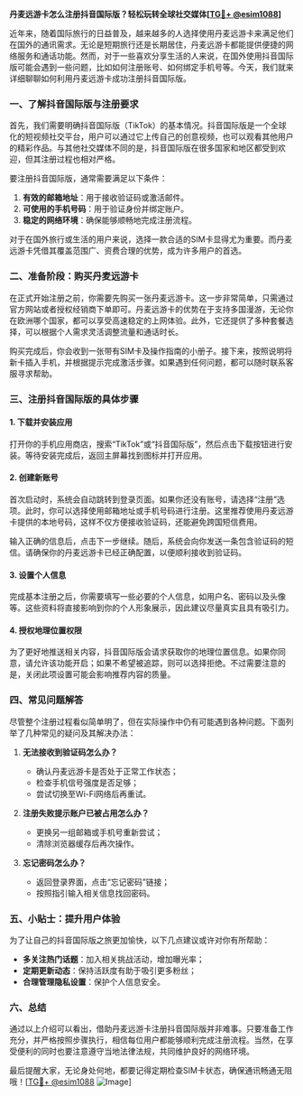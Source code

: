 **丹麦远游卡怎么注册抖音国际版？轻松玩转全球社交媒体[[TG💪+ @esim1088](https://t.me/s/esim1088)]**

近年来，随着国际旅行的日益普及，越来越多的人选择使用丹麦远游卡来满足他们在国外的通讯需求。无论是短期旅行还是长期居住，丹麦远游卡都能提供便捷的网络服务和通话功能。然而，对于一些喜欢分享生活的人来说，在国外使用抖音国际版可能会遇到一些问题，比如如何注册账号、如何绑定手机号等。今天，我们就来详细聊聊如何利用丹麦远游卡成功注册抖音国际版。

### 一、了解抖音国际版与注册要求

首先，我们需要明确抖音国际版（TikTok）的基本情况。抖音国际版是一个全球化的短视频社交平台，用户可以通过它上传自己的创意视频，也可以观看其他用户的精彩作品。与其他社交媒体不同的是，抖音国际版在很多国家和地区都受到欢迎，但其注册过程也相对严格。

要注册抖音国际版，通常需要满足以下条件：

1. **有效的邮箱地址**：用于接收验证码或激活邮件。
2. **可使用的手机号码**：用于验证身份并绑定账户。
3. **稳定的网络环境**：确保能够顺畅地完成注册流程。

对于在国外旅行或生活的用户来说，选择一款合适的SIM卡显得尤为重要。而丹麦远游卡凭借其覆盖范围广、资费合理的优势，成为许多用户的首选。

### 二、准备阶段：购买丹麦远游卡

在正式开始注册之前，你需要先购买一张丹麦远游卡。这一步非常简单，只需通过官方网站或者授权经销商下单即可。丹麦远游卡的优势在于支持多国漫游，无论你在欧洲哪个国家，都可以享受高速稳定的上网体验。此外，它还提供了多种套餐选择，可以根据个人需求灵活调整流量和通话时长。

购买完成后，你会收到一张带有SIM卡及操作指南的小册子。接下来，按照说明将新卡插入手机，并根据提示完成激活步骤。如果遇到任何问题，都可以随时联系客服寻求帮助。

### 三、注册抖音国际版的具体步骤

#### 1. 下载并安装应用

打开你的手机应用商店，搜索“TikTok”或“抖音国际版”，然后点击下载按钮进行安装。等待安装完成后，返回主屏幕找到图标并打开应用。

#### 2. 创建新账号

首次启动时，系统会自动跳转到登录页面。如果你还没有账号，请选择“注册”选项。此时，你可以选择使用邮箱地址或手机号码进行注册。这里推荐使用丹麦远游卡提供的本地号码，这样不仅方便接收验证码，还能避免跨国短信费用。

输入正确的信息后，点击下一步继续。随后，系统会向你发送一条包含验证码的短信。请确保你的丹麦远游卡已经正确配置，以便顺利接收到验证码。

#### 3. 设置个人信息

完成基本注册之后，你需要填写一些必要的个人信息，如用户名、密码以及头像等。这些资料将直接影响到你的个人形象展示，因此建议尽量真实且具有吸引力。

#### 4. 授权地理位置权限

为了更好地推送相关内容，抖音国际版会请求获取你的地理位置信息。如果你同意，请允许该功能开启；如果不希望被追踪，则可以选择拒绝。不过需要注意的是，关闭此项设置可能会影响推荐内容的质量。

### 四、常见问题解答

尽管整个注册过程看似简单明了，但在实际操作中仍有可能遇到各种问题。下面列举了几种常见的疑问及其解决办法：

1. **无法接收到验证码怎么办？**
   - 确认丹麦远游卡是否处于正常工作状态；
   - 检查手机信号强度是否足够；
   - 尝试切换至Wi-Fi网络后再重试。

2. **注册失败提示账户已被占用怎么办？**
   - 更换另一组邮箱或手机号重新尝试；
   - 清除浏览器缓存后再次操作。

3. **忘记密码怎么办？**
   - 返回登录界面，点击“忘记密码”链接；
   - 按照指引输入相关信息找回密码。

### 五、小贴士：提升用户体验

为了让自己的抖音国际版之旅更加愉快，以下几点建议或许对你有所帮助：

- **多关注热门话题**：加入相关挑战活动，增加曝光率；
- **定期更新动态**：保持活跃度有助于吸引更多粉丝；
- **合理管理隐私设置**：保护个人信息安全。

### 六、总结

通过以上介绍可以看出，借助丹麦远游卡注册抖音国际版并非难事。只要准备工作充分，并严格按照步骤执行，相信每位用户都能够顺利完成注册流程。当然，在享受便利的同时也要注意遵守当地法律法规，共同维护良好的网络环境。

最后提醒大家，无论身处何地，都要记得定期检查SIM卡状态，确保通讯畅通无阻哦！[[TG💪+ @esim1088](https://t.me/s/esim1088) ![Image](https://i.postimg.cc/4NQfJmqS/Snipaste-2025-05-13-00-14-12.png)]
